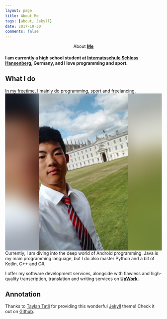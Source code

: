 ```yaml
---
layout: page
title: About Me
tags: [about, Jekyll]
date: 2017-10-30
comments: false
---
```


<center>About <a href="http://pl4gue.github.io"><b> Me</b></a></center>

#### I am currently a high school student at <a href="http://www.hansenberg.de"> Internatsschule Schloss Hansenberg</a>, Germany, and I love programming and sport.

## What I do
In my freetime, I mainly do programming, sport and freelancing. <img align="right" src="/assets/img/pb.jpg">


Currently, I am diving into the deep world of Android programming. Java is my main programming language, but I do also master Python and a bit of Kotlin, C++ and C#.

I offer my software development services, alongside with flawless and high-quality transcription, translation and writing services on **<a href="https://www.upwork.com/o/profiles/users/_~01d2548e2afe99f870/"><b>UpWork</b></a>.**


## Annotation
Thanks to <a href="https://github.com/TaylanTatli/">Taylan Tatli</a> for providing this wonderful <a href="https://github.com/jekyll/jekyll">Jekyll</a> theme! Check it out on <a href="https://github.com/TaylanTatli/Moon">Github</a>.
